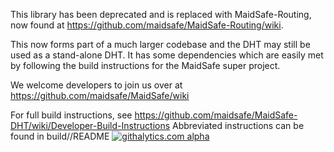 This library has been deprecated and is replaced with MaidSafe-Routing, now found at https://github.com/maidsafe/MaidSafe-Routing/wiki.

This now forms part of a much larger codebase and the DHT may still be used as a stand-alone DHT. It has some dependencies which are easily met by following the build instructions for the MaidSafe super project.

We welcome developers to join us over at https://github.com/maidsafe/MaidSafe/wiki


For full build instructions, see https://github.com/maidsafe/MaidSafe-DHT/wiki/Developer-Build-Instructions
Abbreviated instructions can be found in build/<DirAppropriateToYourOS>/README
[![githalytics.com alpha](https://cruel-carlota.pagodabox.com/a99845d7aa40001cea85d61942c7358c "githalytics.com")](http://githalytics.com/maidsafe/MaidSafe-DHT)
